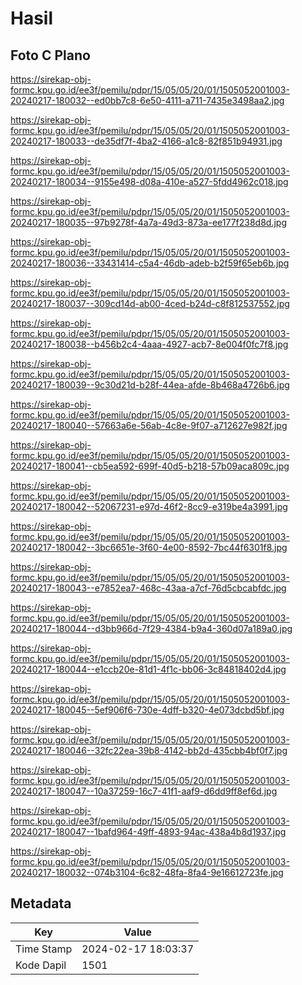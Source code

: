 # Hasil

## Foto C Plano

https://sirekap-obj-formc.kpu.go.id/ee3f/pemilu/pdpr/15/05/05/20/01/1505052001003-20240217-180032--ed0bb7c8-6e50-4111-a711-7435e3498aa2.jpg

https://sirekap-obj-formc.kpu.go.id/ee3f/pemilu/pdpr/15/05/05/20/01/1505052001003-20240217-180033--de35df7f-4ba2-4166-a1c8-82f851b94931.jpg

https://sirekap-obj-formc.kpu.go.id/ee3f/pemilu/pdpr/15/05/05/20/01/1505052001003-20240217-180034--9155e498-d08a-410e-a527-5fdd4962c018.jpg

https://sirekap-obj-formc.kpu.go.id/ee3f/pemilu/pdpr/15/05/05/20/01/1505052001003-20240217-180035--97b9278f-4a7a-49d3-873a-ee177f238d8d.jpg

https://sirekap-obj-formc.kpu.go.id/ee3f/pemilu/pdpr/15/05/05/20/01/1505052001003-20240217-180036--33431414-c5a4-46db-adeb-b2f59f65eb6b.jpg

https://sirekap-obj-formc.kpu.go.id/ee3f/pemilu/pdpr/15/05/05/20/01/1505052001003-20240217-180037--309cd14d-ab00-4ced-b24d-c8f812537552.jpg

https://sirekap-obj-formc.kpu.go.id/ee3f/pemilu/pdpr/15/05/05/20/01/1505052001003-20240217-180038--b456b2c4-4aaa-4927-acb7-8e004f0fc7f8.jpg

https://sirekap-obj-formc.kpu.go.id/ee3f/pemilu/pdpr/15/05/05/20/01/1505052001003-20240217-180039--9c30d21d-b28f-44ea-afde-8b468a4726b6.jpg

https://sirekap-obj-formc.kpu.go.id/ee3f/pemilu/pdpr/15/05/05/20/01/1505052001003-20240217-180040--57663a6e-56ab-4c8e-9f07-a712627e982f.jpg

https://sirekap-obj-formc.kpu.go.id/ee3f/pemilu/pdpr/15/05/05/20/01/1505052001003-20240217-180041--cb5ea592-699f-40d5-b218-57b09aca809c.jpg

https://sirekap-obj-formc.kpu.go.id/ee3f/pemilu/pdpr/15/05/05/20/01/1505052001003-20240217-180042--52067231-e97d-46f2-8cc9-e319be4a3991.jpg

https://sirekap-obj-formc.kpu.go.id/ee3f/pemilu/pdpr/15/05/05/20/01/1505052001003-20240217-180042--3bc6651e-3f60-4e00-8592-7bc44f6301f8.jpg

https://sirekap-obj-formc.kpu.go.id/ee3f/pemilu/pdpr/15/05/05/20/01/1505052001003-20240217-180043--e7852ea7-468c-43aa-a7cf-76d5cbcabfdc.jpg

https://sirekap-obj-formc.kpu.go.id/ee3f/pemilu/pdpr/15/05/05/20/01/1505052001003-20240217-180044--d3bb966d-7f29-4384-b9a4-360d07a189a0.jpg

https://sirekap-obj-formc.kpu.go.id/ee3f/pemilu/pdpr/15/05/05/20/01/1505052001003-20240217-180044--e1ccb20e-81d1-4f1c-bb06-3c84818402d4.jpg

https://sirekap-obj-formc.kpu.go.id/ee3f/pemilu/pdpr/15/05/05/20/01/1505052001003-20240217-180045--5ef906f6-730e-4dff-b320-4e073dcbd5bf.jpg

https://sirekap-obj-formc.kpu.go.id/ee3f/pemilu/pdpr/15/05/05/20/01/1505052001003-20240217-180046--32fc22ea-39b8-4142-bb2d-435cbb4bf0f7.jpg

https://sirekap-obj-formc.kpu.go.id/ee3f/pemilu/pdpr/15/05/05/20/01/1505052001003-20240217-180047--10a37259-16c7-41f1-aaf9-d6dd9ff8ef6d.jpg

https://sirekap-obj-formc.kpu.go.id/ee3f/pemilu/pdpr/15/05/05/20/01/1505052001003-20240217-180047--1bafd964-49ff-4893-94ac-438a4b8d1937.jpg

https://sirekap-obj-formc.kpu.go.id/ee3f/pemilu/pdpr/15/05/05/20/01/1505052001003-20240217-180032--074b3104-6c82-48fa-8fa4-9e16612723fe.jpg


## Metadata

| Key        | Value               |
| ---------- | ------------------- |
| Time Stamp | 2024-02-17 18:03:37 |
| Kode Dapil | 1501                |



